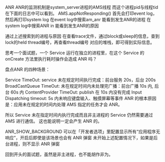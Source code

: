 ANR  ANR的监测机制是system_server进程的AMS线程  而这个进程pid与线程tid在下面的日志中可以看到。
AMS.appNotResponding() 首先会打印event log，然后再打印system log
在event  log中搜索am_anr 能看到发生ANR的进程
在system log中搜索ANR in  能看到发生ANR的原因

通过上述搜索到的进程与原因
在查看trace文件，通过block或sleep的信息，查到lock的held thread编号，再查看thread编号
对应的堆栈，即可得到实际信息。


思考一个面试题，一个 Service 运行在独立的进程里，在这个 Service 的 onCreate 方法里执行耗时操作会造成 ANR 吗？

盘点ANR 的四种场景：

Service TimeOut:  service 未在规定时间执行完成：前台服务 20s，后台 200s
BroadCastQueue TimeOut: 未在规定时间内未处理完广播：前台广播 10s 内, 后台 60s 内
ContentProvider TimeOut:  publish 在 10s 内没有完成
Input Dispatching timeout:  5s 内未响应键盘输入、触摸屏幕等事件
ANR 的根本原因是：应用未在规定的时间内处理 AMS 指定的任务才会 ANR。

所以 Service 未在指定时间内执行完成而且非主进程的 Service 仍然需要通过 AMS 进行通信。
这也能说明一定会产生 ANR 的。

ANR_SHOW_BACKGROUND 可以在「开发者选项」里配置显示所有“应用程序无响应”，开启后即使是该场景也会有 ANR 弹窗
未开始上述配置情况下，如果是后台进程，则不显示 ANR 弹窗

回到开头的面试题，虽然是非主进程，也不能胡作非为。


